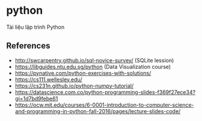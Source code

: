 # python
Tài liệu lập trình Python


## References
* http://swcarpentry.github.io/sql-novice-survey/ (SQLite lession)
* https://libguides.ntu.edu.sg/python (Data Visualization course)
* https://pynative.com/python-exercises-with-solutions/
* https://cs111.wellesley.edu/
* https://cs231n.github.io/python-numpy-tutorial/
* https://datascience.com.co/python-programming-slides-f369f27ece34?gi=1d7bd9febe61
* https://ocw.mit.edu/courses/6-0001-introduction-to-computer-science-and-programming-in-python-fall-2016/pages/lecture-slides-code/



